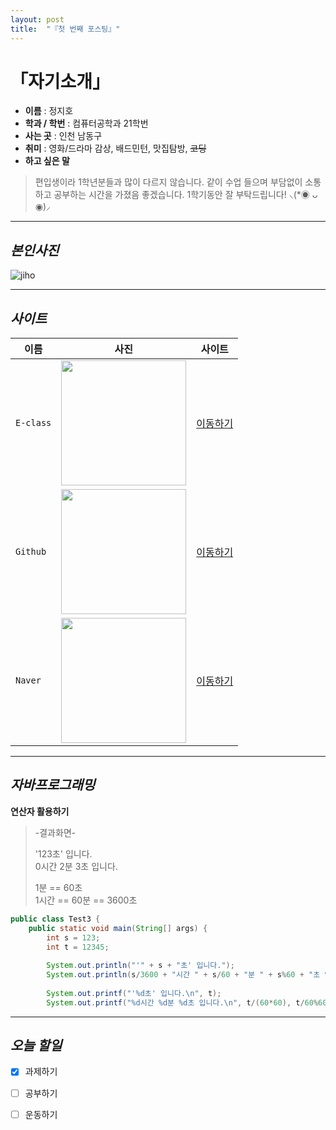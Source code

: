 ```yaml
---
layout: post
title:  "『첫 번째 포스팅』"
---
```

# 「자기소개」
<!-- Heading -->
<!-- Bullet list -->
<!-- Text attrivutes -->
<!-- Image -->
<!-- Link -->
<!-- Code -->
<!-- Click list -->



- **이름** : 정지호 
- **학과 / 학번** : 컴퓨터공학과 21학번 
- **사는 곳** : 인천 남동구
- **취미** : 영화/드라마 감상,  배드민턴,  맛집탐방,  ~~코딩~~
- **하고 싶은 말**
<!-- Quoto -->
  > 편입생이라 1학년분들과 많이 다르지 않습니다. 같이 수업 들으며 부담없이 소통하고 공부하는 시간을 가졌음 좋겠습니다. 1학기동안 잘 부탁드립니다! ⸜(*◉ ᴗ ◉)⸝

<!-- Line -->
---

## *본인사진*
![jiho](https://user-images.githubusercontent.com/127321491/226171178-bde24ccf-96aa-4eea-bc0f-1da226b0e7e1.jpg)

<!-- Line -->
---

## *사이트*
<!-- Table -->
|이름|사진|사이트|
--|--|--
`E-class` | <img src="https://user-images.githubusercontent.com/127321491/226171578-b91f9c4d-a733-4819-8a55-7763052877ea.jpg" width="200"> | [이동하기](http://eclass.hansei.ac.kr/ilos/main/main_form.acl)
`Github` | <img src="https://user-images.githubusercontent.com/127321491/226171500-45af89bd-8fc3-43b7-bdd5-0d04ea825143.png" width="200"> | [이동하기](https://github.com/)
`Naver` | <img src="https://user-images.githubusercontent.com/127321491/226171593-a33beba7-5680-4baf-84a5-152efb4f4715.jpg" width="200"> | [이동하기](https://www.naver.com/)

<!-- Line -->
---

## *자바프로그래밍*
**연산자 활용하기**
> -결과화면-
> 
> '123초' 입니다.  
> 0시간 2분 3초 입니다.
> 
> 1분 == 60초  
> 1시간 == 60분 == 3600초

```java
public class Test3 {
	public static void main(String[] args) {
		int s = 123;
		int t = 12345;
		
		System.out.println("'" + s + "초' 입니다.");
		System.out.println(s/3600 + "시간 " + s/60 + "분 " + s%60 + "초 입니다.");
		
		System.out.printf("'%d초' 입니다.\n", t);
		System.out.printf("%d시간 %d분 %d초 입니다.\n", t/(60*60), t/60%60 ,t%60);      
```

<!-- Line -->
---

## *오늘 할일*
- [x] 과제하기
- [ ] 공부하기
- [ ] 운동하기


